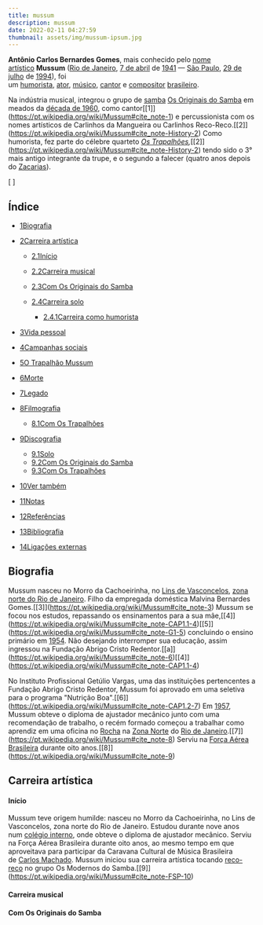 ```yaml
---
title: mussum
description: mussum
date: 2022-02-11 04:27:59
thumbnail: assets/img/mussum-ipsum.jpg
---
```

**Antônio Carlos Bernardes Gomes**, mais conhecido pelo [nome artístico](https://pt.wikipedia.org/wiki/Nome_art%C3%ADstico "Nome artístico") **Mussum** ([Rio de Janeiro](https://pt.wikipedia.org/wiki/Rio_de_Janeiro "Rio de Janeiro"), [7 de abril](https://pt.wikipedia.org/wiki/7_de_abril "7 de abril") de [1941](https://pt.wikipedia.org/wiki/1941 "1941") — [São Paulo](https://pt.wikipedia.org/wiki/S%C3%A3o_Paulo "São Paulo"), [29 de julho](https://pt.wikipedia.org/wiki/29_de_julho "29 de julho") de [1994](https://pt.wikipedia.org/wiki/1994 "1994")), foi um [humorista](https://pt.wikipedia.org/wiki/Com%C3%A9dia "Comédia"), [ator](https://pt.wikipedia.org/wiki/Ator "Ator"), [músico](https://pt.wikipedia.org/wiki/M%C3%BAsico "Músico"), [cantor](https://pt.wikipedia.org/wiki/Canto_(m%C3%BAsica) "Canto (música)") e [compositor](https://pt.wikipedia.org/wiki/Compositor "Compositor") [brasileiro](https://pt.wikipedia.org/wiki/Brasileiros "Brasileiros").

Na indústria musical, integrou o grupo de [samba](https://pt.wikipedia.org/wiki/Samba "Samba") [Os Originais do Samba](https://pt.wikipedia.org/wiki/Os_Originais_do_Samba "Os Originais do Samba") em meados da [década de 1960](https://pt.wikipedia.org/wiki/D%C3%A9cada_de_1960 "Década de 1960"), como cantor[\[1]](https://pt.wikipedia.org/wiki/Mussum#cite_note-1) e percussionista com os nomes artísticos de Carlinhos da Mangueira ou Carlinhos Reco-Reco.[\[2]](https://pt.wikipedia.org/wiki/Mussum#cite_note-History-2) Como humorista, fez parte do célebre quarteto *[Os Trapalhões](https://pt.wikipedia.org/wiki/Os_Trapalh%C3%B5es "Os Trapalhões"),*[\[2]](https://pt.wikipedia.org/wiki/Mussum#cite_note-History-2) tendo sido o 3° mais antigo integrante da trupe, e o segundo a falecer (quatro anos depois do [Zacarias](https://pt.wikipedia.org/wiki/Zacarias_(comediante) "Zacarias (comediante)")).

\[ ]

## Índice

* [1Biografia](https://pt.wikipedia.org/wiki/Mussum#Biografia)
* [2Carreira artística](https://pt.wikipedia.org/wiki/Mussum#Carreira_art%C3%ADstica)

  * [2.1Início](https://pt.wikipedia.org/wiki/Mussum#In%C3%ADcio)
  * [2.2Carreira musical](https://pt.wikipedia.org/wiki/Mussum#Carreira_musical)
  * [2.3Com Os Originais do Samba](https://pt.wikipedia.org/wiki/Mussum#Com_Os_Originais_do_Samba)
  * [2.4Carreira solo](https://pt.wikipedia.org/wiki/Mussum#Carreira_solo)

    * [2.4.1Carreira como humorista](https://pt.wikipedia.org/wiki/Mussum#Carreira_como_humorista)
* [3Vida pessoal](https://pt.wikipedia.org/wiki/Mussum#Vida_pessoal)
* [4Campanhas sociais](https://pt.wikipedia.org/wiki/Mussum#Campanhas_sociais)
* [5O Trapalhão Mussum](https://pt.wikipedia.org/wiki/Mussum#O_Trapalh%C3%A3o_Mussum)
* [6Morte](https://pt.wikipedia.org/wiki/Mussum#Morte)
* [7Legado](https://pt.wikipedia.org/wiki/Mussum#Legado)
* [8Filmografia](https://pt.wikipedia.org/wiki/Mussum#Filmografia)

  * [8.1Com Os Trapalhões](https://pt.wikipedia.org/wiki/Mussum#Com_Os_Trapalh%C3%B5es)
* [9Discografia](https://pt.wikipedia.org/wiki/Mussum#Discografia)

  * [9.1Solo](https://pt.wikipedia.org/wiki/Mussum#Solo)
  * [9.2Com Os Originais do Samba](https://pt.wikipedia.org/wiki/Mussum#Com_Os_Originais_do_Samba_2)
  * [9.3Com Os Trapalhões](https://pt.wikipedia.org/wiki/Mussum#Com_Os_Trapalh%C3%B5es_2)
* [10Ver também](https://pt.wikipedia.org/wiki/Mussum#Ver_tamb%C3%A9m)
* [11Notas](https://pt.wikipedia.org/wiki/Mussum#Notas)
* [12Referências](https://pt.wikipedia.org/wiki/Mussum#Refer%C3%AAncias)
* [13Bibliografia](https://pt.wikipedia.org/wiki/Mussum#Bibliografia)
* [14Ligações externas](https://pt.wikipedia.org/wiki/Mussum#Liga%C3%A7%C3%B5es_externas)

## Biografia

Mussum nasceu no Morro da Cachoeirinha, no [Lins de Vasconcelos](https://pt.wikipedia.org/wiki/Lins_de_Vasconcelos_(bairro_do_Rio_de_Janeiro) "Lins de Vasconcelos (bairro do Rio de Janeiro)"), [zona norte do Rio de Janeiro](https://pt.wikipedia.org/wiki/Zona_Norte_(Rio_de_Janeiro) "Zona Norte (Rio de Janeiro)"). Filho da empregada doméstica Malvina Bernardes Gomes.[\[3]](https://pt.wikipedia.org/wiki/Mussum#cite_note-3) Mussum se focou nos estudos, repassando os ensinamentos para a sua mãe,[\[4]](https://pt.wikipedia.org/wiki/Mussum#cite_note-CAP1.1-4)[\[5]](https://pt.wikipedia.org/wiki/Mussum#cite_note-G1-5) concluindo o ensino primário em [1954](https://pt.wikipedia.org/wiki/1954 "1954"). Não desejando interromper sua educação, assim ingressou na Fundação Abrigo Cristo Redentor.[\[a]](https://pt.wikipedia.org/wiki/Mussum#cite_note-6)[\[4]](https://pt.wikipedia.org/wiki/Mussum#cite_note-CAP1.1-4)

No Instituto Profissional Getúlio Vargas, uma das instituições pertencentes a Fundação Abrigo Cristo Redentor, Mussum foi aprovado em uma seletiva para o programa "Nutrição Boa".[\[6]](https://pt.wikipedia.org/wiki/Mussum#cite_note-CAP1.2-7) Em [1957](https://pt.wikipedia.org/wiki/1957 "1957"), Mussum obteve o diploma de ajustador mecânico junto com uma recomendação de trabalho, o recém formado começou a trabalhar como aprendiz em uma oficina no [Rocha](https://pt.wikipedia.org/wiki/Rocha_(bairro_do_Rio_de_Janeiro) "Rocha (bairro do Rio de Janeiro)") na [Zona Norte](https://pt.wikipedia.org/wiki/Zona_Norte_(Rio_de_Janeiro) "Zona Norte (Rio de Janeiro)") do [Rio de Janeiro](https://pt.wikipedia.org/wiki/Rio_de_Janeiro "Rio de Janeiro").[\[7]](https://pt.wikipedia.org/wiki/Mussum#cite_note-8) Serviu na [Força Aérea Brasileira](https://pt.wikipedia.org/wiki/For%C3%A7a_A%C3%A9rea_Brasileira "Força Aérea Brasileira") durante oito anos.[\[8]](https://pt.wikipedia.org/wiki/Mussum#cite_note-9)

## Carreira artística

#### Início

Mussum teve origem humilde: nasceu no Morro da Cachoeirinha, no Lins de Vasconcelos, zona norte do Rio de Janeiro. Estudou durante nove anos num [colégio interno](https://pt.wikipedia.org/wiki/Col%C3%A9gio_interno "Colégio interno"), onde obteve o diploma de ajustador mecânico. Serviu na Força Aérea Brasileira durante oito anos, ao mesmo tempo em que aproveitava para participar da Caravana Cultural de Música Brasileira de [Carlos Machado](https://pt.wikipedia.org/wiki/Carlos_Machado_(produtor) "Carlos Machado (produtor)"). Mussum iniciou sua carreira artística tocando [reco-reco](https://pt.wikipedia.org/wiki/Reco-reco "Reco-reco") no grupo Os Modernos do Samba.[\[9]](https://pt.wikipedia.org/wiki/Mussum#cite_note-FSP-10)

#### Carreira musical

#### Com Os Originais do Samba